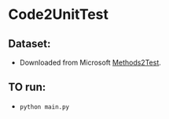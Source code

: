 # Code2UnitTest

## Dataset:
* Downloaded from Microsoft [Methods2Test](https://github.com/microsoft/methods2test).

## TO run:
* `python main.py`